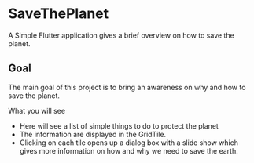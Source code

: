 # SaveThePlanet

A Simple Flutter application gives a brief overview on how to save the planet.

## Goal

The main goal of this project is to bring an awareness on why and how to save the planet.

What you will see

- Here will see a list of simple things to do to protect the planet
- The information are displayed in the GridTile.
- Clicking on each tile opens up a dialog box with a slide show which gives more information
on how and why we need to save the earth.